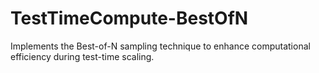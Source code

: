 # TestTimeCompute-BestOfN
Implements the Best-of-N sampling technique to enhance computational efficiency during test-time scaling.
